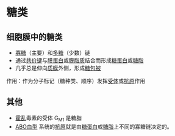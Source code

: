 # 糖类

## 细胞膜中的糖类

- [寡糖](寡糖.md)（主要）和[多糖](多糖.md)（少数）链
- 通过[共价键](共价键.md)与[膜蛋白](膜蛋白.md)或[膜脂质](膜脂质.md)结合而形成[糖蛋白](糖蛋白.md)或[糖脂](糖脂.md)
- 几乎总是伸向[质膜](质膜.md)外侧，形成[糖包被](糖包被.md)

作用：作为分子标记（糖种类、顺序）发挥[受体](受体.md)或[抗原](抗原.md)作用

## 其他

- [霍乱](霍乱.md)毒素的受体 G<sub>M1</sub> 是糖脂
- [ABO血型](ABO血型.md) 系统的[抗原](抗原.md)就是由[糖蛋白](糖蛋白.md)或[糖脂](糖脂.md)上不同的寡糖链决定的。

